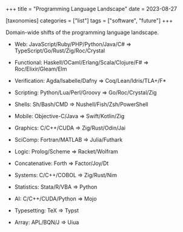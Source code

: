 +++
title = "Programming Language Landscape"
date = 2023-08-27

[taxonomies]
categories = ["list"]
tags = ["software", "future"]
+++

Domain-wide shifts of the programming language landscape.

<!-- more -->

- Web: JavaScript/Ruby/PHP/Python/Java/C# => TypeScript/Go/Rust/Zig/Roc/Crystal

- Functional: Haskell/OCaml/Erlang/Scala/Clojure/F# => Roc/Elixir/Gleam/Elm

- Verification: Agda/Isabelle/Dafny => Coq/Lean/Idris/TLA+/F*

- Scripting: Python/Lua/Perl/Groovy => Go/Roc/Crystal/Zig

- Shells: Sh/Bash/CMD => Nushell/Fish/Zsh/PowerShell

- Mobile: Objective-C/Java => Swift/Kotlin/Zig

- Graphics: C/C++/CUDA => Zig/Rust/Odin/Jai

- SciComp: Fortran/MATLAB => Julia/Futhark

- Logic: Prolog/Scheme => Racket/Wolfram

- Concatenative: Forth => Factor/Joy/Dt

- Systems: C/C++/COBOL => Zig/Rust/Nim

- Statistics: Stata/R/VBA => Python

- AI: C/C++/CUDA/Python => Mojo

- Typesetting: TeX => Typst

- Array: APL/BQN/J => Uiua
